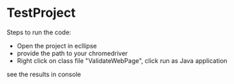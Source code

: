 # TestProject

Steps to run the code:

- Open the project in ecllipse
- provide the path to your chromedriver
- Right click on class file "ValidateWebPage", click run as Java application

see the results in console
